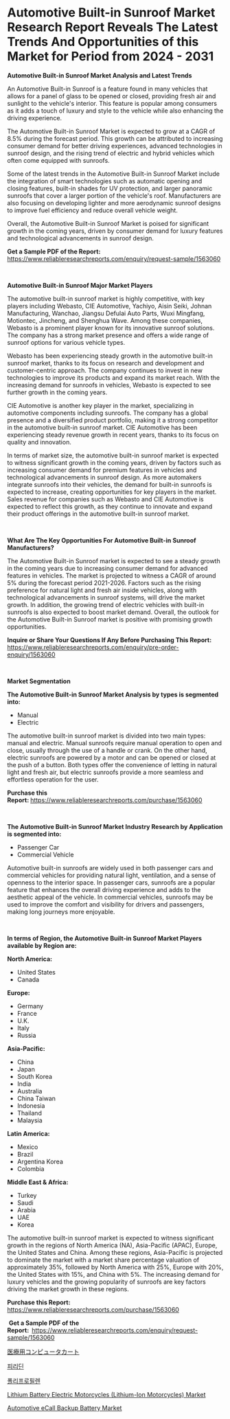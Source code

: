 <p><h1>Automotive Built-in Sunroof Market Research Report Reveals The Latest Trends And Opportunities of this Market for Period from 2024 - 2031</h1></p><p><strong>Automotive Built-in Sunroof Market Analysis and Latest Trends</strong></p>
<p><p>An Automotive Built-in Sunroof is a feature found in many vehicles that allows for a panel of glass to be opened or closed, providing fresh air and sunlight to the vehicle's interior. This feature is popular among consumers as it adds a touch of luxury and style to the vehicle while also enhancing the driving experience.</p><p>The Automotive Built-in Sunroof Market is expected to grow at a CAGR of 8.5% during the forecast period. This growth can be attributed to increasing consumer demand for better driving experiences, advanced technologies in sunroof design, and the rising trend of electric and hybrid vehicles which often come equipped with sunroofs.</p><p>Some of the latest trends in the Automotive Built-in Sunroof Market include the integration of smart technologies such as automatic opening and closing features, built-in shades for UV protection, and larger panoramic sunroofs that cover a larger portion of the vehicle's roof. Manufacturers are also focusing on developing lighter and more aerodynamic sunroof designs to improve fuel efficiency and reduce overall vehicle weight.</p><p>Overall, the Automotive Built-in Sunroof Market is poised for significant growth in the coming years, driven by consumer demand for luxury features and technological advancements in sunroof design.</p></p>
<p><strong>Get a Sample PDF of the Report:&nbsp;</strong> <a href="https://www.reliableresearchreports.com/enquiry/request-sample/1563060">https://www.reliableresearchreports.com/enquiry/request-sample/1563060</a></p>
<p>&nbsp;</p>
<p><strong>Automotive Built-in Sunroof Major Market Players</strong></p>
<p><p>The automotive built-in sunroof market is highly competitive, with key players including Webasto, CIE Automotive, Yachiyo, Aisin Seiki, Johnan Manufacturing, Wanchao, Jiangsu Defulai Auto Parts, Wuxi Mingfang, Motiontec, Jincheng, and Shenghua Wave. Among these companies, Webasto is a prominent player known for its innovative sunroof solutions. The company has a strong market presence and offers a wide range of sunroof options for various vehicle types.</p><p>Webasto has been experiencing steady growth in the automotive built-in sunroof market, thanks to its focus on research and development and customer-centric approach. The company continues to invest in new technologies to improve its products and expand its market reach. With the increasing demand for sunroofs in vehicles, Webasto is expected to see further growth in the coming years.</p><p>CIE Automotive is another key player in the market, specializing in automotive components including sunroofs. The company has a global presence and a diversified product portfolio, making it a strong competitor in the automotive built-in sunroof market. CIE Automotive has been experiencing steady revenue growth in recent years, thanks to its focus on quality and innovation.</p><p>In terms of market size, the automotive built-in sunroof market is expected to witness significant growth in the coming years, driven by factors such as increasing consumer demand for premium features in vehicles and technological advancements in sunroof design. As more automakers integrate sunroofs into their vehicles, the demand for built-in sunroofs is expected to increase, creating opportunities for key players in the market. Sales revenue for companies such as Webasto and CIE Automotive is expected to reflect this growth, as they continue to innovate and expand their product offerings in the automotive built-in sunroof market.</p></p>
<p>&nbsp;</p>
<p><strong>What Are The Key Opportunities For Automotive Built-in Sunroof Manufacturers?</strong></p>
<p><p>The Automotive Built-in Sunroof market is expected to see a steady growth in the coming years due to increasing consumer demand for advanced features in vehicles. The market is projected to witness a CAGR of around 5% during the forecast period 2021-2026. Factors such as the rising preference for natural light and fresh air inside vehicles, along with technological advancements in sunroof systems, will drive the market growth. In addition, the growing trend of electric vehicles with built-in sunroofs is also expected to boost market demand. Overall, the outlook for the Automotive Built-in Sunroof market is positive with promising growth opportunities.</p></p>
<p><strong>Inquire or Share Your Questions If Any Before Purchasing This Report:</strong> <a href="https://www.reliableresearchreports.com/enquiry/pre-order-enquiry/1563060">https://www.reliableresearchreports.com/enquiry/pre-order-enquiry/1563060</a></p>
<p>&nbsp;</p>
<p><strong>Market Segmentation</strong></p>
<p><strong>The Automotive Built-in Sunroof Market Analysis by types is segmented into:</strong></p>
<p><ul><li>Manual</li><li>Electric</li></ul></p>
<p><p>The automotive built-in sunroof market is divided into two main types: manual and electric. Manual sunroofs require manual operation to open and close, usually through the use of a handle or crank. On the other hand, electric sunroofs are powered by a motor and can be opened or closed at the push of a button. Both types offer the convenience of letting in natural light and fresh air, but electric sunroofs provide a more seamless and effortless operation for the user.</p></p>
<p><strong>Purchase this Report:&nbsp;</strong><a href="https://www.reliableresearchreports.com/purchase/1563060">https://www.reliableresearchreports.com/purchase/1563060</a></p>
<p>&nbsp;</p>
<p><strong>The Automotive Built-in Sunroof Market Industry Research by Application is segmented into:</strong></p>
<p><ul><li>Passenger Car</li><li>Commercial Vehicle</li></ul></p>
<p><p>Automotive built-in sunroofs are widely used in both passenger cars and commercial vehicles for providing natural light, ventilation, and a sense of openness to the interior space. In passenger cars, sunroofs are a popular feature that enhances the overall driving experience and adds to the aesthetic appeal of the vehicle. In commercial vehicles, sunroofs may be used to improve the comfort and visibility for drivers and passengers, making long journeys more enjoyable.</p></p>
<p>&nbsp;</p>
<p><strong>In terms of Region, the Automotive Built-in Sunroof Market Players available by Region are:</strong></p>
<p>
    <p> <strong> North America: </strong>
        <ul>
            <li>United States</li>
            <li>Canada</li>
        </ul>
        </p> 
    <p> <strong> Europe: </strong>
        <ul>
            <li>Germany</li>
            <li>France</li>
            <li>U.K.</li>
            <li>Italy</li>
            <li>Russia</li>
        </ul>
        </p> 
    <p> <strong> Asia-Pacific: </strong>
        <ul>
            <li>China</li>
            <li>Japan</li>
            <li>South Korea</li>
            <li>India</li>
            <li>Australia</li>
            <li>China Taiwan</li>
            <li>Indonesia</li>
            <li>Thailand</li>
            <li>Malaysia</li>
        </ul>
        </p> 
    <p> <strong> Latin America: </strong>
        <ul>
            <li>Mexico</li>
            <li>Brazil</li>
            <li>Argentina Korea</li>
            <li>Colombia</li>
        </ul>
        </p> 
    <p> <strong> Middle East & Africa: </strong>
        <ul>
            <li>Turkey</li>
            <li>Saudi</li>
            <li>Arabia</li>
            <li>UAE</li>
            <li>Korea</li>
        </ul>
    </p>
    </p>
<p><p>The automotive built-in sunroof market is expected to witness significant growth in the regions of North America (NA), Asia-Pacific (APAC), Europe, the United States and China. Among these regions, Asia-Pacific is projected to dominate the market with a market share percentage valuation of approximately 35%, followed by North America with 25%, Europe with 20%, the United States with 15%, and China with 5%. The increasing demand for luxury vehicles and the growing popularity of sunroofs are key factors driving the market growth in these regions.</p></p>
<p><strong>Purchase this Report: </strong><a href="https://www.reliableresearchreports.com/purchase/1563060">https://www.reliableresearchreports.com/purchase/1563060</a></p>
<p>&nbsp;<strong>Get a Sample PDF of the Report:&nbsp;&nbsp;</strong><a href="https://www.reliableresearchreports.com/enquiry/request-sample/1563060">https://www.reliableresearchreports.com/enquiry/request-sample/1563060</a></p>
<p><strong></strong></p>
<p><p><a href="https://medium.com/@noreneward2023/%E5%8C%BB%E7%99%82%E7%94%A8%E3%82%B3%E3%83%B3%E3%83%94%E3%83%A5%E3%83%BC%E3%82%BF%E3%83%BC%E3%82%AB%E3%83%BC%E3%83%88%E3%81%AE%E5%B8%82%E5%A0%B4%E5%8B%95%E5%90%91-%E5%B8%82%E5%A0%B4%E3%83%88%E3%83%AC%E3%83%B3%E3%83%89-%E6%88%90%E9%95%B7-2024%E5%B9%B4%E3%81%8B%E3%82%892031%E5%B9%B4%E3%81%BE%E3%81%A7%E3%81%AE%E4%BA%88%E6%B8%AC-7ba498fcb32b">医療用コンピュータカート</a></p><p><a href="https://medium.com/@elenrrera7685/%ED%94%BC%EB%A6%AC%EB%94%98-%EC%8B%9C%EC%9E%A5-%EA%B7%9C%EB%AA%A8-cagr-%ED%8A%B8%EB%A0%8C%EB%93%9C-2024-2030-d2d50ae6aa3f">피리딘</a></p><p><a href="https://medium.com/@xvz497517413/%ED%8F%B4%EB%A6%AC%ED%94%84%EB%A1%9C%ED%95%84%EB%A0%8C-%EC%8B%9C%EC%9E%A5-%EC%8B%9C%EC%9E%A5-%EC%A0%90%EC%9C%A0%EC%9C%A8-%EC%8B%9C%EC%9E%A5-%ED%8A%B8%EB%A0%8C%EB%93%9C-%EB%B0%8F-%EB%AF%B8%EB%9E%98-%EC%84%B1%EC%9E%A5-%ED%83%90%EC%83%89-781ce4006fca">폴리프로필렌</a></p><p><a href="https://github.com/peachesmcdowel1/Market-Research-Report-List-1/blob/main/lithium-battery-electric-motorcycles-lithium-ion-motorcycles-market.md">Lithium Battery Electric Motorcycles (Lithium-Ion Motorcycles) Market</a></p><p><a href="https://github.com/redneck06/Market-Research-Report-List-2/blob/main/automotive-ecall-backup-battery-market.md">Automotive eCall Backup Battery Market</a></p></p>